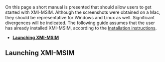 On this page a short manual is presented that should allow users to get started with XMI-MSIM. Although the screenshots were obtained on a Mac, they should be representative for Windows and Linux as well. Significant divergences will be indicated.
The following guide assumes that the user has already installed XMI-MSIM, according to the [Installation instructions](../wiki/Installation-instructions).


* **[Launching XMI-MSIM](#start_xmi_msim)**




## <a id="start_xmi_msim"></a>Launching XMI-MSIM

